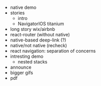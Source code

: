 - native demo
- stories
  - intro
  - NavigatorIOS titanium
- long story wix/airbnb
- react-router (without native)
- native-based deep-link (?)
- native/not native (recheck)
- react navigation: separation of concerns
- intresting demo
  - nested stacks
- announce
- bigger gifs
- pdf
